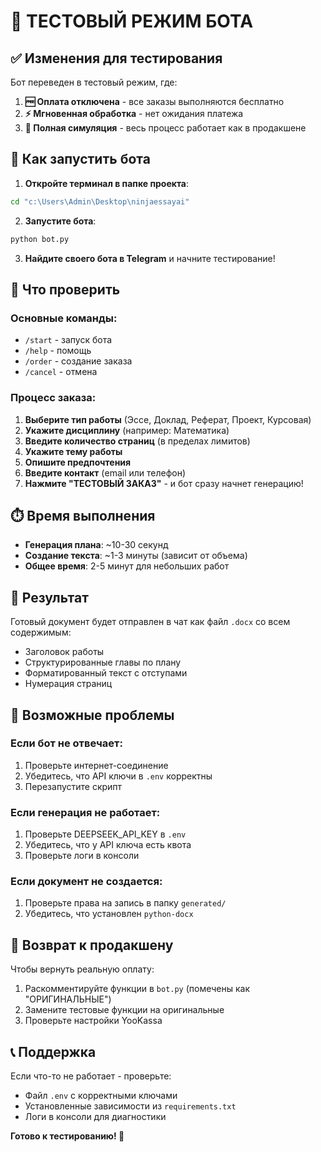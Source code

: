 # 🧪 ТЕСТОВЫЙ РЕЖИМ БОТА

## ✅ Изменения для тестирования

Бот переведен в тестовый режим, где:

1. **🆓 Оплата отключена** - все заказы выполняются бесплатно
2. **⚡ Мгновенная обработка** - нет ожидания платежа
3. **🔄 Полная симуляция** - весь процесс работает как в продакшене

## 🚀 Как запустить бота

1. **Откройте терминал в папке проекта**:
```bash
cd "c:\Users\Admin\Desktop\ninjaessayai"
```

2. **Запустите бота**:
```bash
python bot.py
```

3. **Найдите своего бота в Telegram** и начните тестирование!

## 🎯 Что проверить

### Основные команды:
- `/start` - запуск бота
- `/help` - помощь
- `/order` - создание заказа
- `/cancel` - отмена

### Процесс заказа:
1. **Выберите тип работы** (Эссе, Доклад, Реферат, Проект, Курсовая)
2. **Укажите дисциплину** (например: Математика)
3. **Введите количество страниц** (в пределах лимитов)
4. **Укажите тему работы**
5. **Опишите предпочтения**
6. **Введите контакт** (email или телефон)
7. **Нажмите "ТЕСТОВЫЙ ЗАКАЗ"** - и бот сразу начнет генерацию!

## ⏱️ Время выполнения

- **Генерация плана**: ~10-30 секунд
- **Создание текста**: ~1-3 минуты (зависит от объема)
- **Общее время**: 2-5 минут для небольших работ

## 📁 Результат

Готовый документ будет отправлен в чат как файл `.docx` со всем содержимым:
- Заголовок работы
- Структурированные главы по плану
- Форматированный текст с отступами
- Нумерация страниц

## 🐛 Возможные проблемы

### Если бот не отвечает:
1. Проверьте интернет-соединение
2. Убедитесь, что API ключи в `.env` корректны
3. Перезапустите скрипт

### Если генерация не работает:
1. Проверьте DEEPSEEK_API_KEY в `.env`
2. Убедитесь, что у API ключа есть квота
3. Проверьте логи в консоли

### Если документ не создается:
1. Проверьте права на запись в папку `generated/`
2. Убедитесь, что установлен `python-docx`

## 🔄 Возврат к продакшену

Чтобы вернуть реальную оплату:
1. Раскомментируйте функции в `bot.py` (помечены как "ОРИГИНАЛЬНЫЕ")
2. Замените тестовые функции на оригинальные
3. Проверьте настройки YooKassa

## 📞 Поддержка

Если что-то не работает - проверьте:
- Файл `.env` с корректными ключами
- Установленные зависимости из `requirements.txt`
- Логи в консоли для диагностики

**Готово к тестированию! 🎉**
